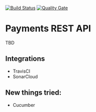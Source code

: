 [![Build Status](https://travis-ci.org/islomar/payments-api.svg)](https://travis-ci.org/islomar/payments-api)
[![Quality Gate](https://sonarcloud.io/api/project_badges/measure?project=com.islomar.payments%3Apayments-api&metric=code_smells)](https://sonarcloud.io/dashboard/index/com.islomar.payments:payments-api)

# Payments REST API
TBD

## Integrations
* TravisCI
* SonarCloud


## New things tried:
* Cucumber
